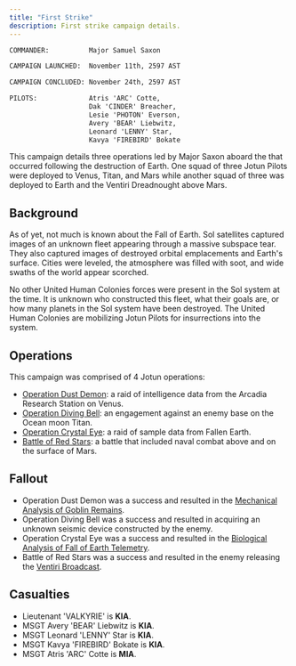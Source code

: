 ```yaml
---
title: "First Strike"
description: First strike campaign details.
---
```


```bat
COMMANDER:          Major Samuel Saxon

CAMPAIGN LAUNCHED:  November 11th, 2597 AST

CAMPAIGN CONCLUDED: November 24th, 2597 AST

PILOTS:             Atris 'ARC' Cotte,
                    Dak 'CINDER' Breacher,
                    Lesie 'PHOTON' Everson,
                    Avery 'BEAR' Liebwitz,
                    Leonard 'LENNY' Star,
                    Kavya 'FIREBIRD' Bokate
```

This campaign details three operations led by Major Saxon aboard the that occurred following the destruction of Earth. One squad of three Jotun Pilots were deployed to Venus, Titan, and Mars while another squad of three was deployed to Earth and the Ventiri Dreadnought above Mars.

## Background

As of yet, not much is known about the Fall of Earth. Sol satellites captured images of an unknown fleet appearing through a massive subspace tear. They also captured images of destroyed orbital emplacements and Earth's surface. Cities were leveled, the atmosphere was filled with soot, and wide swaths of the world appear scorched.

No other United Human Colonies forces were present in the Sol system at the time. It is unknown who constructed this fleet, what their goals are, or how many planets in the Sol system have been destroyed. The United Human Colonies are mobilizing Jotun Pilots for insurrections into the system.

## Operations

This campaign was comprised of 4 Jotun operations:

- [Operation Dust Demon](./operation-dust-demon/): a raid of intelligence data from the Arcadia Research Station on Venus.
- [Operation Diving Bell](./operation-diving-bell/): an engagement against an enemy base on the Ocean moon Titan.
- [Operation Crystal Eye](./operation-crystal-eye/): a raid of sample data from Fallen Earth.
- [Battle of Red Stars](./battle-of-red-stars/): a battle that included naval combat above and on the surface of Mars.

## Fallout

- Operation Dust Demon was a success and resulted in the [Mechanical Analysis of Goblin Remains](../../documents/mechanical-programmatic-analysis-of-goblin-remains/).
- Operation Diving Bell was a success and resulted in acquiring an unknown seismic device constructed by the enemy.
- Operation Crystal Eye was a success and resulted in the [Biological Analysis of Fall of Earth Telemetry](../../documents/biological-analysis-of-fall-of-earth-telemetry/).
- Battle of Red Stars was a success and resulted in the enemy releasing the [Ventiri Broadcast](../../documents/transcript-of-ventiri-broadcast/).

## Casualties

- Lieutenant 'VALKYRIE' is **KIA**.
- MSGT Avery 'BEAR' Liebwitz is **KIA**.
- MSGT Leonard 'LENNY' Star is **KIA**.
- MSGT Kavya 'FIREBIRD' Bokate is **KIA**.
- MSGT Atris 'ARC' Cotte is **MIA**.
